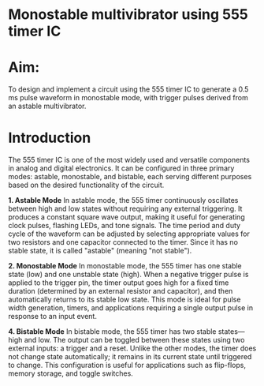 # Monostable multivibrator using 555 timer IC 
# Aim:

To design and implement a circuit using the 555 timer IC to generate a 0.5 ms pulse waveform in monostable mode, with trigger pulses derived from an astable multivibrator.

# Introduction
The 555 timer IC is one of the most widely used and versatile components in analog and digital electronics. It can be configured in three primary modes: astable, monostable, and bistable, each serving different purposes based on the desired functionality of the circuit.

**1. Astable Mode**
In astable mode, the 555 timer continuously oscillates between high and low states without requiring any external triggering. It produces a constant square wave output, making it useful for generating clock pulses, flashing LEDs, and tone signals. The time period and duty cycle of the waveform can be adjusted by selecting appropriate values for two resistors and one capacitor connected to the timer. Since it has no stable state, it is called "astable" (meaning "not stable").

**2. Monostable Mode**
In monostable mode, the 555 timer has one stable state (low) and one unstable state (high). When a negative trigger pulse is applied to the trigger pin, the timer output goes high for a fixed time duration (determined by an external resistor and capacitor), and then automatically returns to its stable low state. This mode is ideal for pulse width generation, timers, and applications requiring a single output pulse in response to an input event.

**4. Bistable Mode**
In bistable mode, the 555 timer has two stable states—high and low. The output can be toggled between these states using two external inputs: a trigger and a reset. Unlike the other modes, the timer does not change state automatically; it remains in its current state until triggered to change. This configuration is useful for applications such as flip-flops, memory storage, and toggle switches.
